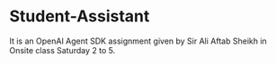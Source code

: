 # Student-Assistant
It is an OpenAI Agent SDK assignment given by Sir Ali Aftab Sheikh in Onsite class Saturday 2 to 5.
